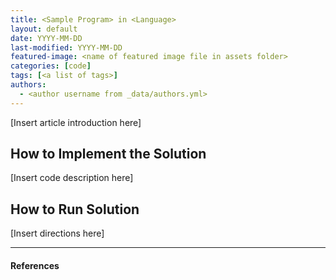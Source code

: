 ```yaml
---
title: <Sample Program> in <Language>
layout: default
date: YYYY-MM-DD
last-modified: YYYY-MM-DD
featured-image: <name of featured image file in assets folder>
categories: [code]
tags: [<a list of tags>]
authors:
  - <author username from _data/authors.yml>
---
```

  
[Insert article introduction here]

## How to Implement the Solution

[Insert code description here]

## How to Run Solution

[Insert directions here]

---

#### References

[^1]: [some IEEE reference]
